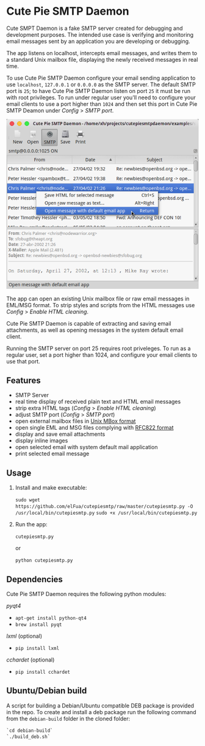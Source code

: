 # Cute Pie SMTP Daemon
Cute SMPT Daemon is a fake SMTP server created for debugging and development purposes. The intended use case is verifying and monitoring email messages sent by an application you are developing or debugging.

The app listens on localhost, intercepts email messages, and writes them to a standard Unix mailbox file, displaying the newly received messages in real time.

To use Cute Pie SMTP Daemon configure your email sending application to use `localhost`, `127.0.0.1` or `0.0.0.0` as the SMTP server. The default SMTP port is `25`; to have Cute Pie SMTP Daemon listen on port `25` it must be run with root privileges. To run under regular user you'll need to configure your email clients to use a port higher than `1024` and then set this port in Cute Pie SMTP Deamon under *Config* > *SMTP port*.

![Cute Pie SMTP Deamon](/images/screenshot.png?raw=true "Cute Pie SMTP Daemon main window")

The app can open an existing Unix mailbox file or raw email messages in EML/MSG format. To strip styles and scripts from the HTML messages use *Config* > *Enable HTML cleaning*.

Cute Pie SMTP Daemon is capable of extracting and saving email attachments, as well as opening messages in the system default email client. 

Running the SMTP server on port 25 requires root priveleges. To run as a regular user, set a port higher than 1024, and configure your email clients to use that port.

## Features

- SMTP Server
- real time display of received plain text and HTML email messages
- strip extra HTML tags (*Config* > *Enable HTML cleaning*)
- adjust SMTP port (*Config* > *SMTP port*)
- open external mailbox files in [Unix MBox format](https://en.wikipedia.org/wiki/Mbox)
- open single EML and MSG files complying with [RFC822 format](http://www.ietf.org/rfc/rfc0822.txt)
- display and save email attachments
- display inline images
- open selected email with system default mail application
- print selected email message

## Usage

1. Install and make executable:
    
    `sudo wget https://github.com/elFua/cutepiesmtp/raw/master/cutepiesmtp.py -O /usr/local/bin/cutepiesmtp.py`
    `sudo +x /usr/local/bin/cutepiesmtp.py`

2. Run the app:

    `cutepiesmtp.py`
    
    or 
    
    `python cutepiesmtp.py`

## Dependencies

Cute Pie SMTP Daemon requires the following python modules:

*pyqt4*
  
  - `apt-get install python-qt4`
  - `brew install pyqt`

*lxml* (optional)
  
  - `pip install lxml`
  
*cchardet* (optional)
  
  - `pip install cchardet`
 
## Ubuntu/Debian build

A script for building a Debian/Ubuntu compatible DEB package is provided in the repo. To create and install a deb package run the following command from the `debian-build` folder in the cloned folder:

    `cd debian-build`
    `./build_deb.sh`
    
    
